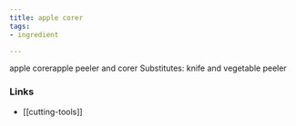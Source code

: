 ```yaml
---
title: apple corer
tags:
- ingredient

---
```

apple corerapple peeler and corer Substitutes: knife and vegetable peeler

### Links

* [[cutting-tools]]
